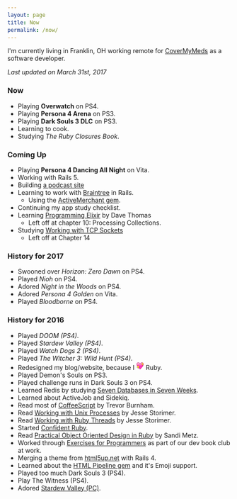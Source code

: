 ```yaml
---
layout: page
title: Now
permalink: /now/
---
```


I'm currently living in Franklin, OH working remote for [CoverMyMeds](http://covermymeds.com) as a software developer.

*Last updated on March 31st, 2017*

### Now

* Playing **Overwatch** on PS4.
* Playing **Persona 4 Arena** on PS3.
* Playing **Dark Souls 3 DLC** on PS3.
* Learning to cook.
* Studying _The Ruby Closures Book_.

### Coming Up

* Playing **Persona 4 Dancing All Night** on Vita.
* Working with Rails 5.
* Building [a podcast site](https://github.com/trueheart78/lifetab-podcast)
* Learning to work with [Braintree](https://www.braintreepayments.com/) in Rails.
  * Using the [ActiveMerchant gem](https://github.com/activemerchant/active_merchant).
* Continuing my app study checklist.
* Learning [Programming Elixir](https://pragprog.com/book/elixir12/programming-elixir-1-2) by Dave Thomas
  * Left off at chapter 10: Processing Collections.
* Studying [Working with TCP Sockets](http://www.jstorimer.com/products/working-with-tcp-sockets)
  - Left off at Chapter 14

### History for 2017

* Swooned over _Horizon: Zero Dawn_ on PS4.
* Played _Nioh_ on PS4.
* Adored _Night in the Woods_ on PS4.
* Adored _Persona 4 Golden_ on Vita.
* Played _Bloodborne_ on PS4.

### History for 2016

* Played _DOOM (PS4)_.
* Played _Stardew Valley (PS4)_.
* Played _Watch Dogs 2 (PS4)_.
* Played _The Witcher 3: Wild Hunt (PS4)_.
* Redesigned my blog/website, because I <img src="/assets/site-heart.webp" width="18px" height="18px" /> Ruby.
* Played Demon's Souls on PS3.
* Played challenge runs in Dark Souls 3 on PS4.
* Learned Redis by studying [Seven Databases in Seven Weeks](https://pragprog.com/book/rwdata/seven-databases-in-seven-weeks).
* Learned about ActiveJob and Sidekiq.
* Read most of [CoffeeScript](https://pragprog.com/book/tbcoffee2/coffeescript) by Trevor Burnham.
* Read [Working with Unix Processes](http://www.jstorimer.com/products/working-with-unix-processes) by Jesse Storimer.
* Read [Working with Ruby Threads](http://www.jstorimer.com/products/working-with-ruby-threads) by Jesse Storimer.
* Started [Confident Ruby](http://www.confidentruby.com/).
* Read [Practical Object Oriented Design in Ruby](http://www.poodr.com/) by Sandi Metz.
* Worked through [Exercises for Programmers](https://pragprog.com/book/bhwb/exercises-for-programmers) as part of our dev book club at work.
* Merging a theme from [html5up.net](http://html5up.net) with Rails 4.
* Learned about the [HTML Pipeline gem](https://rubygems.org/gems/html-pipeline) and it's Emoji support.
* Played too much Dark Souls 3 (PS4).
* Play The Witness (PS4).
* Adored [Stardew Valley (PC)](http://www.stardewvalley.net).
